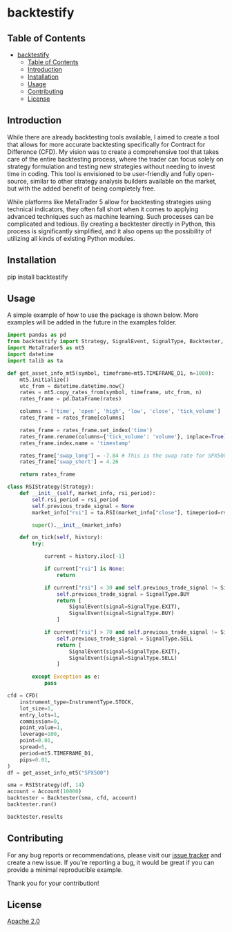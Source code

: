 # backtestify

## Table of Contents
- [backtestify](#backtestify)
  - [Table of Contents](#table-of-contents)
  - [Introduction](#introduction)
  - [Installation](#installation)
  - [Usage](#usage)
  - [Contributing](#contributing)
  - [License](#license)

## Introduction
While there are already backtesting tools available, I aimed to create a tool that allows for more accurate backtesting specifically for Contract for Difference (CFD). My vision was to create a comprehensive tool that takes care of the entire backtesting process, where the trader can focus solely on strategy formulation and testing new strategies without needing to invest time in coding. This tool is envisioned to be user-friendly and fully open-source, similar to other strategy analysis builders available on the market, but with the added benefit of being completely free.

While platforms like MetaTrader 5 allow for backtesting strategies using technical indicators, they often fall short when it comes to applying advanced techniques such as machine learning. Such processes can be complicated and tedious. By creating a backtester directly in Python, this process is significantly simplified, and it also opens up the possibility of utilizing all kinds of existing Python modules.

## Installation
pip install backtestify

## Usage
A simple example of how to use the package is shown below. More examples will be added in the future in the examples folder.

```python
import pandas as pd
from backtestify import Strategy, SignalEvent, SignalType, Backtester, Account, CFD, InstrumentType
import MetaTrader5 as mt5
import datetime
import talib as ta

def get_asset_info_mt5(symbol, timeframe=mt5.TIMEFRAME_D1, n=1000):
    mt5.initialize()
    utc_from = datetime.datetime.now()
    rates = mt5.copy_rates_from(symbol, timeframe, utc_from, n)
    rates_frame = pd.DataFrame(rates)

    columns = ['time', 'open', 'high', 'low', 'close', 'tick_volume']
    rates_frame = rates_frame[columns]

    rates_frame = rates_frame.set_index('time')
    rates_frame.rename(columns={'tick_volume': 'volume'}, inplace=True)
    rates_frame.index.name = 'timestamp'

    rates_frame['swap_long'] = -7.84 # This is the swap rate for SPX500. This can be found in the Market Watch window in MetaTrader 5 this could be different for a specific broker or instrument and take in consideration that this could be different depending on the day of the week.
    rates_frame['swap_short'] = 4.26

    return rates_frame

class RSIStrategy(Strategy):
    def __init__(self, market_info, rsi_period):
        self.rsi_period = rsi_period
        self.previous_trade_signal = None
        market_info["rsi"] = ta.RSI(market_info["close"], timeperiod=rsi_period)

        super().__init__(market_info)

    def on_tick(self, history):
        try:

            current = history.iloc[-1]

            if current["rsi"] is None:
                return

            if current["rsi"] < 30 and self.previous_trade_signal != SignalType.BUY:
                self.previous_trade_signal = SignalType.BUY
                return [
                    SignalEvent(signal=SignalType.EXIT),
                    SignalEvent(signal=SignalType.BUY)
                ]

            if current["rsi"] > 70 and self.previous_trade_signal != SignalType.SELL:
                self.previous_trade_signal = SignalType.SELL
                return [
                    SignalEvent(signal=SignalType.EXIT),
                    SignalEvent(signal=SignalType.SELL)
                ]

        except Exception as e:
            pass

cfd = CFD(
    instrument_type=InstrumentType.STOCK,
    lot_size=1,
    entry_lots=1,
    commission=0,
    point_value=1,
    leverage=100,
    point=0.01,
    spread=5,
    period=mt5.TIMEFRAME_D1,
    pips=0.01,
)
df = get_asset_info_mt5("SPX500")

sma = RSIStrategy(df, 14)
account = Account(10000)
backtester = Backtester(sma, cfd, account)
backtester.run()

backtester.results
```

## Contributing

For any bug reports or recommendations, please visit our [issue tracker](https://github.com/EladioRocha/backtestify/issues) and create a new issue. If you're reporting a bug, it would be great if you can provide a minimal reproducible example.

Thank you for your contribution!

## License
[Apache 2.0](https://choosealicense.com/licenses/apache-2.0/)